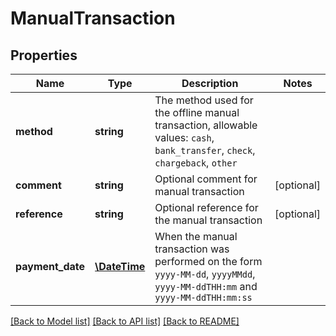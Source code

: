 # ManualTransaction

## Properties
Name | Type | Description | Notes
------------ | ------------- | ------------- | -------------
**method** | **string** | The method used for the offline manual transaction, allowable values: `cash`, `bank_transfer`, `check`, `chargeback`, `other` |
**comment** | **string** | Optional comment for manual transaction | [optional]
**reference** | **string** | Optional reference for the manual transaction | [optional]
**payment_date** | [**\DateTime**](\DateTime.md) | When the manual transaction was performed on the form `yyyy-MM-dd`, `yyyyMMdd`, `yyyy-MM-ddTHH:mm` and `yyyy-MM-ddTHH:mm:ss` |

[[Back to Model list]](../../README.md#documentation-for-models) [[Back to API list]](../../README.md#documentation-for-api-endpoints) [[Back to README]](../../README.md)


